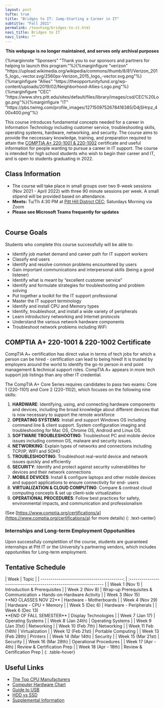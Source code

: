 ```yaml
---
layout: post
tufte: true
title: "Bridges to IT: Jump-Starting a Career in IT"
subtitle: "Fall 2021"
permalink: /teaching/bridges-to-it.html
navi_title: Bridges to IT
navi_links: ""
---
```


<center><p><strong>This webpage is no longer maintained, and serves only archival purposes</strong></p></center>{%marginnote "Sponsers" "Thank you to our sponsors and partners for helping to launch this program:"%}{%marginfigure "verizon" "https://upload.wikimedia.org/wikipedia/commons/thumb/8/81/Verizon_2015_logo_-vector.svg/2560px-Verizon_2015_logo_-vector.svg.png"%}{%marginfigure "Allies" "https://theopportunityfund.org/wp-content/uploads/2019/02/Neighborhood-Allies-Logo.png"%}{%marginfigure "CEC" "https://www.shrs.pitt.edu/sites/default/files/library/images/csd/CEC%20Logo.png"%}{%marginfigure "IT" "https://pbs.twimg.com/profile_images/1271509752678416385/D4jSHrpz_400x400.png"%}


This course introduces fundamental concepts needed for a career in Information Technology including customer service, troubleshooting skills, operating systems, hardware, networking, and security. The course aims to provide the neccessary knowledge, training, and preparation required to attain the <a href="https://www.comptia.org/certifications/a">COMPTIA A+ 220-1001 & 220-1002</a> certificate and useful information for people wanting to pursue a career in IT support. The course is intended for high school students who wish to begin their career and IT, and is open to students graduating in 2022.

## Class Information

- The course will take place in small groups over two 9-week sessions (Nov 2021 - April 2022) with three 90 minute sessions per week. A small stipend will be provided based on attendance.
- **Meets:** Tu/Th 4:30 PM at [Pitt Hill District CEC](https://cec.pitt.edu/hilldistrict/); Saturdays Morning via Zoom
- **Please see Microsoft Teams frequently for updates**
  <br><br>

## Course Goals

Students who complete this course successfully will be able to:

- Identify job market demand and career path for IT support workers
- Classify end users
- Identify and resolve common problems encountered by users
- Gain important communications and interpersonal skills (being a good listener)
- Identify what is meant by “excellent customer service”
- Identify and formulate strategies for troubleshooting and problem solving
- Put together a toolkit for the IT support professional
- Master the IT support terminology
- Identify and install CPU and Memory types
- Identify, troubleshoot, and install a wide variety of peripherals
- Learn introductory networking and Internet protocols
- Understand the various network hardware components
- Troubleshoot network problems including WiFi

## COMPTIA A+ 220-1001 & 220-1002 Certificate

CompTIA A+ certification has direct value in terms of tech jobs for which a person can be hired - certification can lead to being hired! It is trusted by employers around the world to identify the go-to person in end point management & technical support roles. CompTIA A+ appears in more tech support job listings than any other IT credential.

The CompTIA A+ Core Series requires candidates to pass two exams: Core 1 (220-1101) and Core 2 (220-1102), which focuses on the following nine skills:

1. **HARDWARE**: Identifying, using, and connecting hardware components and devices, including the broad knowledge about different devices that is now necessary to support the remote workforce
2. **OPERATING SYSTEMS**: Install and support Windows OS including command line & client support. System configuration imaging and troubleshooting for Mac OS, Chrome OS, Android and Linux OS.
3. **SOFTWARE TROUBLESHOOTING**: Troubleshoot PC and mobile device issues including common OS, malware and security issues.
4. **NETWORKING**: Explain types of networks and connections including TCP/IP, WIFI and SOHO
5. **TROUBLESHOOTING**: Troubleshoot real-world device and network issues quickly and efficiently
6. **SECURITY**: Identify and protect against security vulnerabilities for devices and their network connections
7. **MOBILE DEVICES**: Install & configure laptops and other mobile devices and support applications to ensure connectivity for end- users
8. **VIRTUALIZATION & CLOUD COMPUTING**: Compare & contrast cloud computing concepts & set up client-side virtualization
9. **OPERATIONAL PROCEDURES**: Follow best practices for safety, environmental impacts, and communication and professionalism

(See [https://www.comptia.org/certifications/a](https://www.comptia.org/certifications/a) for more details)
{: .text-center}

### Internships and Long-term Employment Oppotunities

Upon successfuly completition of the course, students are guaranteed internships at Pitt IT or the University's partnering vendors, which includes oppotunities for Long-term employment.

## Tentative Schedule

<div class="table-responsive" markdown="1">
|                                        Week | Topic                                                              |
| ------------------------------------------: | :----------------------------------------------------------------- |
|                              Week 1 (Nov 1) | Introduction & Prerequisites                                       |
|                              Week 2 (Nov 8) | Wrap-up Prerequisites & Communication + Hands-on-Hardware Activity |
|   Week 3 (Nov 15) <br>**NO CLASSES NOV 22** | Hardware - Motherboards                                            |
|                             Week 4 (Nov 29) | Hardware - CPU + Memory                                            |
|                              Week 5 (Dec 6) | Hardware - Peripherals                                             |
| Week 6 (Dec 13)<br>**END OF FALL SEMESTER** | Display Technologies                                               |
|                             Week 7 (Jan 17) | Operating Systems                                                  |
|                           Week 8 (Jan 24th) | Operating Systems                                                  |
|                           Week 9 (Jan 31st) | Networking                                                         |
|                           Week 10 (Feb 7th) | Networking                                                         |
|                          Week 11 Feb (14th) | Virtualization                                                     |
|                          Week 12 (Feb 21st) | Portable Computing                                                 |
|                          Week 13 (Feb 28th) | Printers                                                           |
|                          Week 14 (Mar 14th) | Security                                                           |
|                          Week 15 (Mar 21st) | Security                                                           |
|                          Week 16 (Mar 28th) | Operational Procedures                                             |
|                         Week 17 (Apr - 4th) | Review & Certification Prep                                        |
|                        Week 18 (Apr - 18th) | Review & Certification Prep                                        |
{: .table-hover}

</div>

## Useful Links

- [The Top CPU Manufacturers](https://www.ranker.com/list/the-best-cpu-manufacturers-and-top-cpu-brands/computer-hardware)
- [Computer Hardware Chart](https://www.deviantart.com/sonic840/art/Computer-Hardware-Chart-2-0-587798335)
- [Guide to USB](https://www.digikey.com/en/articles/a-basic-guide-to-usb)
- [HDD vs SSD](https://www.pcmag.com/news/ssd-vs-hdd-whats-the-difference)
- [Supplemental Information](https://pitt.box.com/v/itsupportclass)
<span class="endmark"></span>